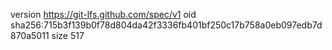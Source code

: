 version https://git-lfs.github.com/spec/v1
oid sha256:715b3f139b0f78d804da42f3336fb401bf250c17b758a0eb097edb7d870a5011
size 517

